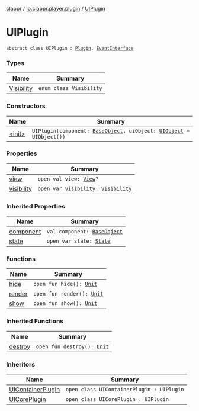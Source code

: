 [clappr](../../index.md) / [io.clappr.player.plugin](../index.md) / [UIPlugin](.)

# UIPlugin

`abstract class UIPlugin : `[`Plugin`](../-plugin/index.md)`, `[`EventInterface`](../../io.clappr.player.base/-event-interface/index.md)

### Types

| Name | Summary |
|---|---|
| [Visibility](-visibility/index.md) | `enum class Visibility` |

### Constructors

| Name | Summary |
|---|---|
| [&lt;init&gt;](-init-.md) | `UIPlugin(component: `[`BaseObject`](../../io.clappr.player.base/-base-object/index.md)`, uiObject: `[`UIObject`](../../io.clappr.player.base/-u-i-object/index.md)` = UIObject())` |

### Properties

| Name | Summary |
|---|---|
| [view](view.md) | `open val view: `[`View`](https://developer.android.com/reference/android/view/View.html)`?` |
| [visibility](visibility.md) | `open var visibility: `[`Visibility`](-visibility/index.md) |

### Inherited Properties

| Name | Summary |
|---|---|
| [component](../-plugin/component.md) | `val component: `[`BaseObject`](../../io.clappr.player.base/-base-object/index.md) |
| [state](../-plugin/state.md) | `open var state: `[`State`](../-plugin/-state/index.md) |

### Functions

| Name | Summary |
|---|---|
| [hide](hide.md) | `open fun hide(): `[`Unit`](https://kotlinlang.org/api/latest/jvm/stdlib/kotlin/-unit/index.html) |
| [render](render.md) | `open fun render(): `[`Unit`](https://kotlinlang.org/api/latest/jvm/stdlib/kotlin/-unit/index.html) |
| [show](show.md) | `open fun show(): `[`Unit`](https://kotlinlang.org/api/latest/jvm/stdlib/kotlin/-unit/index.html) |

### Inherited Functions

| Name | Summary |
|---|---|
| [destroy](../-plugin/destroy.md) | `open fun destroy(): `[`Unit`](https://kotlinlang.org/api/latest/jvm/stdlib/kotlin/-unit/index.html) |

### Inheritors

| Name | Summary |
|---|---|
| [UIContainerPlugin](../../io.clappr.player.plugin.container/-u-i-container-plugin/index.md) | `open class UIContainerPlugin : UIPlugin` |
| [UICorePlugin](../../io.clappr.player.plugin.core/-u-i-core-plugin/index.md) | `open class UICorePlugin : UIPlugin` |
